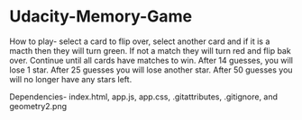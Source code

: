 # Udacity-Memory-Game
How to play- select a card to flip over, select another card and if it is a macth then they will turn green. If not a match they will turn red and flip bak over.
Continue until all cards have matches to win.
After 14 guesses, you will lose 1 star. After 25 guesses you will lose another star. After 50 guesses you will no longer have any stars left.

Dependencies- index.html, app.js, app.css, .gitattributes, .gitignore, and geometry2.png
